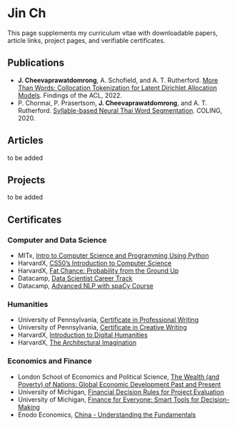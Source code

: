 # Jin Ch

This page supplements my curriculum vitae with downloadable papers, article links, project pages, and verifiable certificates.

## Publications

- **J. Cheevaprawatdomrong**, A. Schofield, and A. T. Rutherford. [More Than Words:
Collocation Tokenization for Latent Dirichlet Allocation Models](assets/docs/More_Than_Words.pdf). Findings of the ACL, 2022.
- P. Chormai, P. Prasertsom, **J. Cheevaprawatdomrong**, and A. T. Rutherford.
[Syllable-based Neural Thai Word Segmentation](assets/docs/Word_Segmentation.pdf). COLING, 2020.

## Articles

to be added

## Projects

to be added

## Certificates

### Computer and Data Science
- MITx, [Intro to Computer Science and Programming Using Python](https://courses.edx.org/certificates/fef8542658bd4d91be23591e382129a6)
- HarvardX, [CS50’s Introduction to Computer Science](https://courses.edx.org/certificates/e9ea6c9ab4884687b80c536f0394a0e7)
- HarvardX, [Fat Chance: Probability from the Ground Up](https://courses.edx.org/certificates/c7610a6396684fbb84e0682820e8bf28)
- Datacamp, [Data Scientist Career Track](https://www.datacamp.com/statement-of-accomplishment/track/3b56e2dbdde893aaf1e066736752f88a3ecd1da3)
- Datacamp, [Advanced NLP with spaCy Course](https://www.datacamp.com/statement-of-accomplishment/course/e25048004b6ea979f69c1efc25f49678553b0313)

### Humanities
- University of Pennsylvania, [Certificate in Professional Writing]()
- University of Pennsylvania, [Certificate in Creative Writing]()
- HarvardX, [Introduction to Digital Humanities](https://courses.edx.org/certificates/b011e916c3f24aae919865a9af89c874)
- HarvardX, [The Architectural Imagination](https://courses.edx.org/certificates/015d94b104934ad088c3bd7afff80b3e)

### Economics and Finance
- London School of Economics and Political Science, [The Wealth (and Poverty) of
Nations: Global Economic Development Past and Present]()
- University of Michigan, [Financial Decision Rules for Project Evaluation](https://courses.edx.org/certificates/c5da5308db6d4c55b4c604a25f6a5e59)
- University of Michigan, [Finance for Everyone: Smart Tools for Decision-Making](https://courses.edx.org/certificates/e2d4fa15441945d984485bb2b5ff4bc7)
- Enodo Economics, [China - Understanding the Fundamentals](https://courses.edx.org/certificates/1f32aee413384e979c4ce5b75d2a97b9)





<!--
## Welcome to GitHub Pages
- You can use the [editor on GitHub](https://github.com/jin236248/jin236248.github.io/edit/main/index.md) to maintain and preview the content for your website in Markdown files.
- For more details see [Basic writing and formatting syntax](https://docs.github.com/en/github/writing-on-github/getting-started-with-writing-and-formatting-on-github/basic-writing-and-formatting-syntax).
- Your Pages site will use the layout and styles from the Jekyll theme you have selected in your [repository settings](https://github.com/jin236248/jin236248.github.io/settings/pages). The name of this theme is saved in the Jekyll `_config.yml` configuration file.
- Having trouble with Pages? Check out our [documentation](https://docs.github.com/categories/github-pages-basics/) or [contact support](https://support.github.com/contact) and we’ll help you sort it out.
-->
